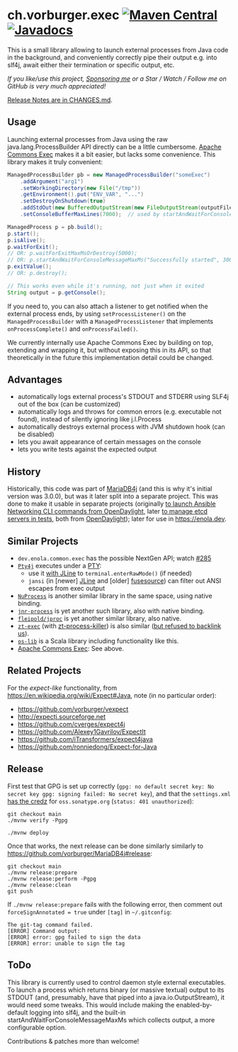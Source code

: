 ch.vorburger.exec [![Maven Central](https://maven-badges.herokuapp.com/maven-central/ch.vorburger.exec/exec/badge.svg)](https://maven-badges.herokuapp.com/maven-central/ch.vorburger.exec/exec)
[![Javadocs](http://www.javadoc.io/badge/ch.vorburger.exec/exec.svg)](http://www.javadoc.io/doc/ch.vorburger.exec/exec)
=================

This is a small library allowing to launch external processes from Java code in the background,
and conveniently correctly pipe their output e.g. into slf4j, await either their termination or specific output, etc.

_If you like/use this project, [Sponsoring me](https://github.com/sponsors/vorburger) or a Star / Watch / Follow me on GitHub is very much appreciated!_

[Release Notes are in CHANGES.md](CHANGES.md).

Usage
---

Launching external processes from Java using the raw java.lang.ProcessBuilder API directly can be a little cumbersome.
[Apache Commons Exec](https://commons.apache.org/proper/commons-exec/) makes it a bit easier, but lacks some convenience.
This library makes it truly convenient:

```java
ManagedProcessBuilder pb = new ManagedProcessBuilder("someExec")
    .addArgument("arg1")
    .setWorkingDirectory(new File("/tmp"))
    .getEnvironment().put("ENV_VAR", "...")
    .setDestroyOnShutdown(true)
    .addStdOut(new BufferedOutputStream(new FileOutputStream(outputFile)))
    .setConsoleBufferMaxLines(7000);  // used by startAndWaitForConsoleMessageMaxMs

ManagedProcess p = pb.build();
p.start();
p.isAlive();
p.waitForExit();
// OR: p.waitForExitMaxMsOrDestroy(5000);
// OR: p.startAndWaitForConsoleMessageMaxMs("Successfully started", 3000);
p.exitValue();
// OR: p.destroy();

// This works even while it's running, not just when it exited
String output = p.getConsole();
```

If you need to, you can also attach a listener to get notified when the external process ends, by using `setProcessListener()` on the `ManagedProcessBuilder` with a `ManagedProcessListener` that implements `onProcessComplete()` and `onProcessFailed()`.

We currently internally use Apache Commons Exec by building on top, extending and wrapping it,
but without exposing this in its API, so that theoretically in the future this implementation detail could be changed.

Advantages
---

* automatically logs external process's STDOUT and STDERR using SLF4j out of the box (can be customized)
* automatically logs and throws for common errors (e.g. executable not found), instead of silently ignoring like j.l.Process
* automatically destroys external process with JVM shutdown hook (can be disabled)
* lets you await appearance of certain messages on the console
* lets you write tests against the expected output

History
---

Historically, this code was part of [MariaDB4j](https://github.com/vorburger/MariaDB4j/) (and this is why it's initial version was 3.0.0),
but was it later split into a separate project. This was done to make it usable in separate projects
(originally [to launch Ansible Networking CLI commands from OpenDaylight](https://github.com/shague/opendaylight-ansible), later [to manage etcd servers in tests](https://github.com/etcd-io/jetcd/issues/361),
both from [OpenDaylight](http://www.opendaylight.org)); later for use in <https://enola.dev>.

Similar Projects
---

* `dev.enola.common.exec` has the possible NextGen API; watch [#285](https://github.com/vorburger/ch.vorburger.exec/issues/285)
* [`Pty4j`](https://github.com/JetBrains/pty4j) executes under a [PTY](https://en.m.wikipedia.org/wiki/Pseudoterminal):
  * use it [with JLine](https://github.com/JetBrains/pty4j/issues/170) to `terminal.enterRawMode()` (if needed)
  * `jansi` (in [newer] [JLine](https://github.com/jline/jline3/commits/master/jansi-core) and [older] [fusesource](https://github.com/fusesource/jansi)) can filter out ANSI escapes from exec output
* [`NuProcess`](https://github.com/brettwooldridge/NuProcess) is another similar library in the same space, using native binding.
* [`jnr-process`](https://github.com/jnr/jnr-process) is yet another such library, also with native binding.
* [`fleipold/jproc`](https://github.com/fleipold/jproc) is yet another similar library, also native.
* [`zt-exec`](https://github.com/zeroturnaround/zt-exec) (with [zt-process-killer](https://github.com/zeroturnaround/zt-process-killer)) is also similar ([but refused to backlink us](https://github.com/zeroturnaround/zt-exec/pull/25)).
* [`os-lib`](https://github.com/com-lihaoyi/os-lib) is a Scala library including functionality like this.
* [Apache Commons Exec](https://commons.apache.org/proper/commons-exec/): See above.

Related Projects
---

For the _expect-like_ functionality, from https://en.wikipedia.org/wiki/Expect#Java, note (in no particular order):

* https://github.com/vorburger/vexpect
* http://expectj.sourceforge.net
* https://github.com/cverges/expect4j
* https://github.com/Alexey1Gavrilov/ExpectIt
* https://github.com/iTransformers/expect4java
* https://github.com/ronniedong/Expect-for-Java

Release
---

First test that GPG is set up correctly (`gpg: no default secret key: No secret key
gpg: signing failed: No secret key`), and that the `settings.xml` [has the credz](https://github.com/vorburger/ch.vorburger.exec/issues/105)
for `oss.sonatype.org` (`status: 401 unauthorized`):

    git checkout main
    ./mvnw verify -Pgpg

    ./mvnw deploy

Once that works, the next release can be done similarly similarly to https://github.com/vorburger/MariaDB4j#release:

    git checkout main
    ./mvnw release:prepare
    ./mvnw release:perform -Pgpg
    ./mvnw release:clean
    git push

If `./mvnw release:prepare` fails with the following error, then comment out `forceSignAnnotated = true` under `[tag]` in `~/.gitconfig`:

    The git-tag command failed.
    [ERROR] Command output:
    [ERROR] error: gpg failed to sign the data
    [ERROR] error: unable to sign the tag

ToDo
---

This library is currently used to control daemon style external executables.
To launch a process which returns binary (or massive textual) output to its STDOUT
(and, presumably, have that piped into a java.io.OutputStream), it would need some tweaks.
This would include making the enabled-by-default logging into slf4j, and the built-in
startAndWaitForConsoleMessageMaxMs which collects output, a more configurable option.

Contributions & patches more than welcome!
